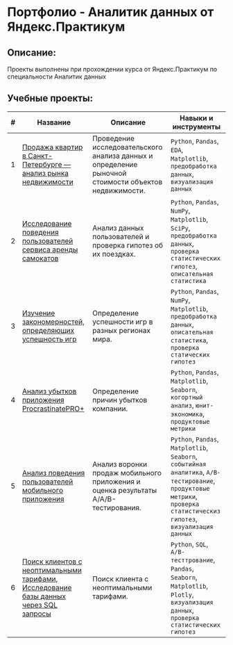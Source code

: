 # Портфолио - Аналитик данных от Яндекс.Практикум
## Описание: 
Проекты выполнены при прохождении курса от Яндекс.Практикум по специальности Аналитик данных

## Учебные проекты:
| # | Название | Описание                                                    | Навыки и инструменты           |  
| --|-----------|-------------------|------------------------------------------------------------------|
| 1 | [Продажа квартир в Санкт-Петербурге — анализ рынка недвижимости](https://github.com/dimsemenow94/Portfolio/tree/main/%D0%9F%D1%80%D0%BE%D0%B4%D0%B0%D0%B6%D0%B0%20%D0%BA%D0%B2%D0%B0%D1%80%D1%82%D0%B8%D1%80%20%D0%B2%20%D0%A1%D0%B0%D0%BD%D0%BA%D1%82-%D0%9F%D0%B5%D1%82%D0%B5%D1%80%D0%B1%D1%83%D1%80%D0%B3%D0%B5) | Проведение исследовательского анализа данных и определение рыночной стоимости объектов недвижимости. | `Python`, `Pandas`, `EDA`, `Matplotlib`, `предобработка данных`, `визуализация данных` |
| 2 | [Исследование поведения пользователей сервиса аренды самокатов](https://github.com/dimsemenow94/Portfolio/tree/main/%D0%98%D1%81%D1%81%D0%BB%D0%B5%D0%B4%D0%BE%D0%B2%D0%B0%D0%BD%D0%B8%D0%B5%20%D0%BF%D0%BE%D0%B2%D0%B5%D0%B4%D0%B5%D0%BD%D0%B8%D1%8F%20%D0%BF%D0%BE%D0%BB%D1%8C%D0%B7%D0%BE%D0%B2%D0%B0%D1%82%D0%B5%D0%BB%D0%B5%D0%B9%20%D1%81%D0%B5%D1%80%D0%B2%D0%B8%D1%81%D0%B0%20%D0%B0%D1%80%D0%B5%D0%BD%D0%B4%D1%8B%20%D1%81%D0%B0%D0%BC%D0%BE%D0%BA%D0%B0%D1%82%D0%BE%D0%B2) |Анализ данных пользователей и проверка гипотез об их поездках.| `Python`, `Pandas`, `NumPy`, `Matplotlib`, `SciPy`, `предобработка данных`, `проверка статистических гипотез`, `описательная статистика`|
| 3 | [Изучение закономерностей, определяющих успешность игр](https://github.com/dimsemenow94/Portfolio/tree/main/%D0%98%D0%B7%D1%83%D1%87%D0%B5%D0%BD%D0%B8%D0%B5%20%D0%B7%D0%B0%D0%BA%D0%BE%D0%BD%D0%BE%D0%BC%D0%B5%D1%80%D0%BD%D0%BE%D1%81%D1%82%D0%B5%D0%B9%2C%20%D0%BE%D0%BF%D1%80%D0%B5%D0%B4%D0%B5%D0%BB%D1%8F%D1%8E%D1%89%D0%B8%D1%85%20%D1%83%D1%81%D0%BF%D0%B5%D1%88%D0%BD%D0%BE%D1%81%D1%82%D1%8C%20%D0%B8%D0%B3%D1%80) | Определение успешности игр в разных регионах мира. | `Python`, `Pandas`, `NumPy`, `Matplotlib`, `предобработка данных`, `описательная статистика`, `проверка статических гипотез` |
| 4 | [Анализ убытков приложения ProcrastinatePRO+](https://github.com/dimsemenow94/Portfolio/tree/main/%D0%90%D0%BD%D0%B0%D0%BB%D0%B8%D0%B7%20%D1%83%D0%B1%D1%8B%D1%82%D0%BA%D0%BE%D0%B2%20%D0%BF%D1%80%D0%B8%D0%BB%D0%BE%D0%B6%D0%B5%D0%BD%D0%B8%D1%8F%20ProcrastinatePRO%2B) | Определение причин убытков компании. | `Python`, `Pandas`, `Matplotlib`, `Seaborn`, `когортный анализ`, `юнит-экономика`, `продуктовые метрики` |
| 5 | [Анализ поведения пользователей мобильного приложения](https://github.com/dimsemenow94/Portfolio/tree/main/%D0%90%D0%BD%D0%B0%D0%BB%D0%B8%D0%B7%20%D0%BF%D0%BE%D0%BB%D1%8C%D0%B7%D0%BE%D0%B2%D0%B0%D1%82%D0%B5%D0%BB%D1%8C%D1%81%D0%BA%D0%BE%D0%B3%D0%BE%20%D0%BF%D0%BE%D0%B2%D0%B5%D0%B4%D0%B5%D0%BD%D0%B8%D1%8F%20%D0%B2%20%D0%BC%D0%BE%D0%B1%D0%B8%D0%BB%D1%8C%D0%BD%D0%BE%D0%BC%20%D0%BF%D1%80%D0%B8%D0%BB%D0%BE%D0%B6%D0%B5%D0%BD%D0%B8%D0%B8) | Анализ воронки продаж мобильного приложения и оценка результаты A/A/B-тестирования.  | `Python`, `Pandas`, `Matplotlib`, `Seaborn`, `событийная аналитика`, `A/B-тестирование`, `продуктовые метрики`, `проверка статистическиз гипотез`, `визуализация данных`|
| 6 | [Поиск клиентов с неоптимальными тарифами](https://github.com/dimsemenow94/Portfolio/tree/main/%D0%92%D1%8B%D0%BF%D1%83%D1%81%D0%BA%D0%BD%D0%BE%D0%B9%20%D0%BF%D1%80%D0%BE%D0%B5%D0%BA%D1%82/%D0%9F%D0%BE%D0%B8%D1%81%D0%BA%20%D0%BA%D0%BB%D0%B8%D0%B5%D0%BD%D1%82%D0%B0%20%D1%81%20%D0%BD%D0%B5%D0%BE%D0%BF%D1%82%D0%B8%D0%BC%D0%B0%D0%BB%D1%8C%D0%BD%D1%8B%D0%BC%D0%B8%20%D1%82%D0%B0%D1%80%D0%B8%D1%84%D0%B0%D0%BC%D0%B8),  [Исследование базы данных через SQL запросы](https://github.com/dimsemenow94/Portfolio/tree/main/%D0%92%D1%8B%D0%BF%D1%83%D1%81%D0%BA%D0%BD%D0%BE%D0%B9%20%D0%BF%D1%80%D0%BE%D0%B5%D0%BA%D1%82/%D0%9F%D1%80%D0%BE%D0%B5%D0%BA%D1%82%20%D0%BF%D0%BE%20SQL) | Поиск клиента с неоптимальными тарифами.|`Python`, `SQL`, `A/B-тесттрование`, `Pandas`, `Seaborn`, `Matplotlib`, `Plotly`, `визуализация данных`, `проверка статистических гипотез` |
